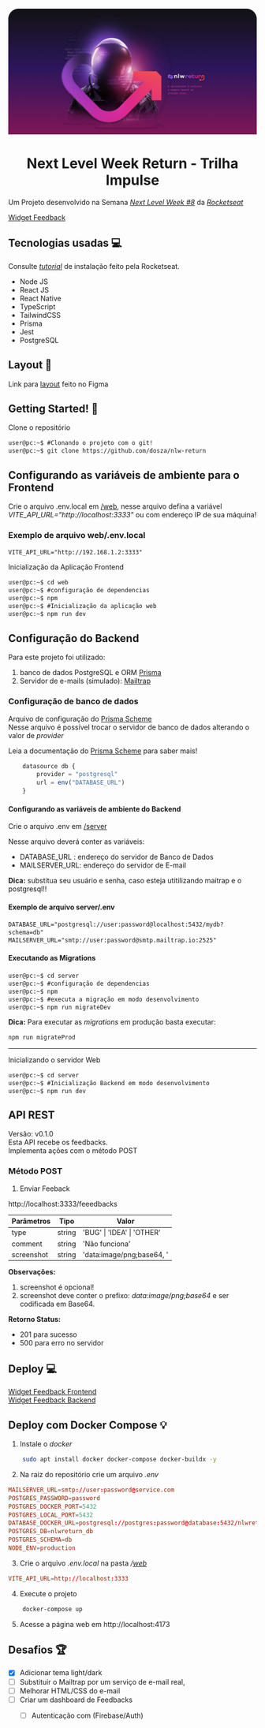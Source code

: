 <p align="center">
    <img src="https://raw.githubusercontent.com/dosza/nlw-return/main/screenshots/nlw-logo.svg">
</p>


<h1 align="center">Next Level Week Return - Trilha Impulse</h1>


Um Projeto desenvolvido na Semana *[Next Level Week \#8](https://nextlevelweek.com)* da *[Rocketseat](https://rocketseat.com.br/)*

[Widget Feedback](https://efficient-sloth-d85.notion.site/Impulse-58f2daadb8e1433894420cbc57571087)

Tecnologias usadas 💻️
---
Consulte  *[tutorial](https://efficient-sloth-d85.notion.site/Instalando-o-Node-js-f00c900c9c584026ba153dbe67dd2c50)* de instalação feito pela Rocketseat.
+ Node JS
+ React JS
+ React Native
+ TypeScript
+ TailwindCSS
+ Prisma
+ Jest
+ PostgreSQL 

Layout 📌️
---
Link para [layout](https://www.figma.com/community/file/1102912516166573468/Feedback-Widget) feito no Figma<br/>

Getting Started! 🚀️
---
Clone o repositório
```console
user@pc:~$ #Clonando o projeto com o git!
user@pc:~$ git clone https://github.com/dosza/nlw-return
```


## Configurando as variáveis de ambiente para o Frontend ##

Crie o arquivo .env.local  em [/web](web), nesse arquivo defina a variável *VITE_API_URL="http://localhost:3333"* ou com endereço IP de sua máquina!

### Exemplo de arquivo web/.env.local ###

```env
VITE_API_URL="http://192.168.1.2:3333"
```

Inicialização da Aplicação Frontend
```console
user@pc:~$ cd web
user@pc:~$ #configuração de dependencias
user@pc:~$ npm
user@pc:~$ #Inicialização da aplicação web
user@pc:~$ npm run dev
```

Configuração do Backend
---

Para este projeto foi utilizado:
1.	banco de dados PostgreSQL e ORM [Prisma](https://www.prisma.io/)
2.	Servidor de e-mails (simulado): [Mailtrap](https://mailtrap.io)



### Configuração de banco de dados ###

Arquivo de configuração do [Prisma Scheme](/server/prisma/schema.prisma)<br/>
Nesse arquivo é possível trocar o servidor de banco de dados alterando  o valor de *provider*

Leia a documentação do [Prisma Scheme](https://pris.ly/d/prisma-schema) para saber mais!


```javascript
	datasource db {
		provider = "postgresql"
		url = env("DATABASE_URL")
	}
````

#### Configurando as variáveis de ambiente do Backend ####
Crie o arquivo .env em [/server](server)

Nesse arquivo deverá conter as variáveis:
+	DATABASE_URL : endereço do servidor de Banco de Dados
+	MAILSERVER_URL: endereço do servidor de E-mail

**Dica:** substitua seu usuário e senha, caso esteja utitilizando maitrap e o postgresql!!

#### Exemplo de arquivo server/.env ####

```env
DATABASE_URL="postgresql://user:password@localhost:5432/mydb?schema=db"
MAILSERVER_URL="smtp://user:password@smtp.mailtrap.io:2525"

```

#### Executando as Migrations ####
```console
user@pc:~$ cd server
user@pc:~$ #configuração de dependencias
user@pc:~$ npm
user@pc:~$ #executa a migração em modo desenvolvimento
user@pc:~$ npm run migrateDev
```
**Dica:** Para executar as *migrations* em produção basta executar:
 ```bash
npm run migrateProd
```
---
Inicializando o servidor Web
```console
user@pc:~$ cd server
user@pc:~$ #Inicialização Backend em modo desenvolvimento
user@pc:~$ npm run dev
```


## API REST ##
Versão: v0.1.0<br/>
Esta API recebe os feedbacks.<br/>Implementa ações com o método POST

### Método POST ###
1.  Enviar Feeback

http://localhost:3333/feeedbacks


Parâmetros | Tipo| Valor
-----------|-----------|-----------
type 		        | string  | 'BUG' \| 'IDEA' \| 'OTHER'
comment              | string  | 'Não funciona'
screenshot        | string  | 'data:image/png;base64, '



**Observações:** 
1. 	screenshot é opcional!
2.	screenshot deve conter o prefixo: *data:image/png;base64* e ser codificada em Base64.


**Retorno Status:**

+	201 para sucesso
+	500 para erro no servidor

Deploy 💻️
---
[Widget Feedback Frontend](https://nlw-return-dosza.vercel.app)<br/>
[Widget Feedback Backend](https://nlw-return-production-ca43.up.railway.app)

Deploy com Docker Compose 💡️
---

1. Instale  o *docker*

```bash
	sudo apt install docker docker-compose docker-buildx -y
```
2. Na raiz do repositório crie um arquivo *.env*

```conf
MAILSERVER_URL=smtp://user:password@service.com
POSTGRES_PASSWORD=password
POSTGRES_DOCKER_PORT=5432
POSTGRES_LOCAL_PORT=5432
DATABASE_DOCKER_URL=postgresql://postgres:password@database:5432/nlwreturn_db?schema=db
POSTGRES_DB=nlwreturn_db
POSTGRES_SCHEMA=db
NODE_ENV=production
```

3. Crie o arquivo  *.env.local* na pasta */[web](/web)*

```conf
VITE_API_URL=http://localhost:3333
```

4. Execute o projeto
```bash
	docker-compose up
```

5. Acesse a página web em http://localhost:4173

Desafios 🏆️
---

-	[x]	Adicionar tema light/dark 
-	[ ]	Substituir o Mailtrap por um serviço de e-mail real,
-	[ ]	Melhorar HTML/CSS do e-mail
-	[ ]	Criar um dashboard de Feedbacks
	-	[ ]	Autenticação com (Firebase/Auth)

